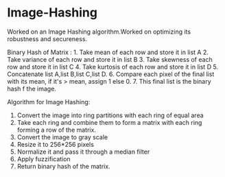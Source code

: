 # Image-Hashing
Worked on an Image Hashing algorithm.Worked on optimizing its robustness and secureness.

Binary Hash of Matrix :
	1. Take mean of each row and store it in list A
	2. Take variance of each row and store it in list B
	3. Take skewness of each row and store it in list C
	4. Take kurtosis of each row and store it in list D
	5. Concatenate list A,list B,list C,list D.
	6. Compare each pixel of the final list with its mean, if it's > mean, assign 1 else 0.
	7. This final list is the binary hash f the image.

Algorithm for Image Hashing:

1. Convert the image into ring partitions with each ring of equal area
2. Take each ring and combine them to form a matrix with each ring forming 
   a row  of the matrix.
3. Convert the  image to gray scale
4. Resize it to 256*256 pixels
5. Normalize it and pass it through a median filter
6. Apply fuzzification
7. Return binary hash of the matrix.
